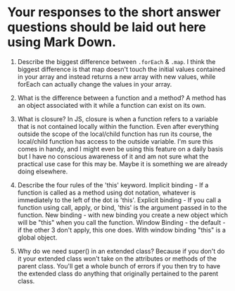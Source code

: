 # Your responses to the short answer questions should be laid out here using Mark Down.
1. Describe the biggest difference between `.forEach` & `.map`. I think the biggest difference is that map doesn't touch the initial values contained in your array and instead returns a new array with new values, while forEach can actually change the values in your array.
2. What is the difference between a function and a method? A method has an object associated with it while a function can exist on its own.
3. What is closure? In JS, closure is when a function refers to a variable that is not contained locally within the function. Even after everything outside the scope of the local/child function has run its course, the local/child function has access to the outside variable. I'm sure this comes in handy, and I might even be using this feature on a daily basis but I have no conscious awareness of it and am not sure what the practical use case for this may be. Maybe it is something we are already doing elsewhere.
4. Describe the four rules of the 'this' keyword.
Implicit binding - If a function is called as a method using dot notation, whatever is immediately to the left of the dot is 'this'.
Explicit binding - If you call a function using call, apply, or bind, 'this' is the argument passed in to the function.
New binding - with new binding you create a new object which will be "this" when you call the function.
Window Binding - the default - if the other 3 don't apply, this one does. With window binding "this" is a global object.

5. Why do we need super() in an extended class? Because if you don't do it your extended class won't take on the attributes or methods of the parent class. You'll get a whole bunch of errors if you then try to have the extended class do anything that originally pertained to the parent class.
